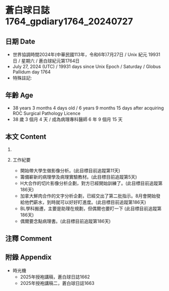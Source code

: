 [_metadata_:encoding]: - "utf-8"
[_metadata_:language]: - "zh-Hant-TW"
[_metadata_:fileformat]: - "markdown"
[_metadata_:MIME_type]: - "text/plain"
[_metadata_:markdown_version]: - "commonmark version 0.30"
[_metadata_:markdown_spec]: - "https://spec.commonmark.org/0.30/"

# 蒼白球日誌1764_gpdiary1764_20240727 #

## 日期 Date ##

* 世界協調時間2024年(中華民國113年，令和6年)7月27日 / Unix 紀元 19931 日 / 星期六 / 蒼白球紀元第1764日
* July 27, 2024 (UTC) / 19931 days since Unix Epoch / Saturday / Globus Pallidum day 1764
* 特殊註記:

## 年齡 Age ##

* 38 years 3 months 4 days old / 6 years 9 months 15 days after acquiring ROC Surgical Pathology Licence
* 38 歲 3 個月 4 天 / 成為病理專科醫師 6 年 9 個月 15 天

## 本文 Content ##

1. 

2. 工作紀要

    - 開始帶大學生做影像分析。(此目標目前追蹤第11天)
    - 籌備嶄新的病理學及病理實驗教材。(此目標目前追蹤第5天)
    - H大合作的切片影像分析企劃，對方已經開始訓練了。(此目標目前追蹤第186天)
    - 加拿大鮮肉合作的文字分析企劃，已經交出了第二批指示。8月會開始發給他們薪水，到時就可以好好盯進度。(此目標目前追蹤第186天)
    - BL學科搬遷，主要是助理在規劃，但偶爾也要盯一下 (此目標目前追蹤第186天)
    - 偶爾要念點病理書。(此目標目前追蹤第186天)

## 注釋 Comment ##


## 附錄 Appendix ##

* 時光機
    - 2025年授袍講稿，蒼白球日誌1662
    - 2025年授袍講稿二，蒼白球日誌1663
